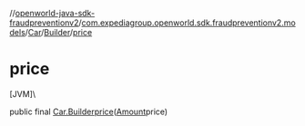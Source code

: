 //[openworld-java-sdk-fraudpreventionv2](../../../../index.md)/[com.expediagroup.openworld.sdk.fraudpreventionv2.models](../../index.md)/[Car](../index.md)/[Builder](index.md)/[price](price.md)

# price

[JVM]\

public final [Car.Builder](index.md)[price](price.md)([Amount](../../-amount/index.md)price)
